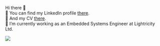 Hi there 👋   
🔗 You can find my LinkedIn profile [there](https://www.linkedin.com/in/titouangaborit/).  
📜 And my CV [there](https://www.linkedin.com/in/titouangaborit/details/featured/).  
🔭 I’m currently working as an Embedded Systems Engineer at Lightricity Ltd.
<!-- ### Hi there 👋

<!--
**tgaborit/tgaborit** is a ✨ _special_ ✨ repository because its `README.md` (this file) appears on your GitHub profile.

Here are some ideas to get you started:

- 🔭 I’m currently working on ...
- 🌱 I’m currently learning ...
- 👯 I’m looking to collaborate on ...
- 🤔 I’m looking for help with ...
- 💬 Ask me about ...
- 📫 How to reach me: ...
- 😄 Pronouns: ...
- ⚡ Fun fact: ...
-->
![](https://hit.yhype.me/github/profile?user_id=43585828)
